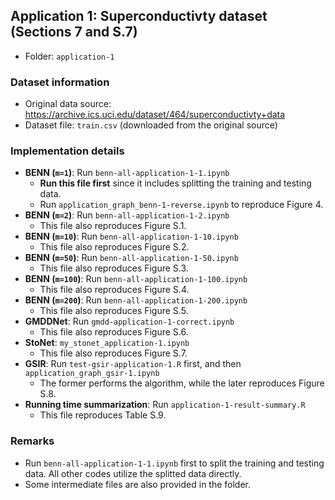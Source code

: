 ## Application 1: Superconductivty dataset (Sections 7 and S.7)

- Folder: `application-1`

### Dataset information

- Original data source: <https://archive.ics.uci.edu/dataset/464/superconductivty+data>
- Dataset file: `train.csv` (downloaded from the original source)

### Implementation details

- **BENN (`m=1`)**: Run `benn-all-application-1-1.ipynb` 
  - **Run this file first** since it includes splitting the training and testing data.
  - Run `application_graph_benn-1-reverse.ipynb` to reproduce Figure 4.
- **BENN (`m=2`)**: Run `benn-all-application-1-2.ipynb` 
  - This file also reproduces Figure S.1.
- **BENN (`m=10`)**: Run `benn-all-application-1-10.ipynb` 
  - This file also reproduces Figure S.2.
- **BENN (`m=50`)**: Run `benn-all-application-1-50.ipynb` 
  - This file also reproduces Figure S.3.
- **BENN (`m=100`)**: Run `benn-all-application-1-100.ipynb` 
  - This file also reproduces Figure S.4.
- **BENN (`m=200`)**: Run `benn-all-application-1-200.ipynb` 
  - This file also reproduces Figure S.5.
- **GMDDNet**: Run `gmdd-application-1-correct.ipynb`
  - This file also reproduces Figure S.6.
- **StoNet**: `my_stonet_application-1.ipynb`
  - This file also reproduces Figure S.7.
- **GSIR**: Run `test-gsir-application-1.R` first, and then `application_graph_gsir-1.ipynb`
  - The former performs the algorithm, while the later reproduces Figure S.8.
- **Running time summarization**: Run `application-1-result-summary.R`
  - This file reproduces Table S.9.

### Remarks

- Run `benn-all-application-1-1.ipynb` first to split the training and testing data. All other codes utilize the splitted data directly.
- Some intermediate files are also provided in the folder.
